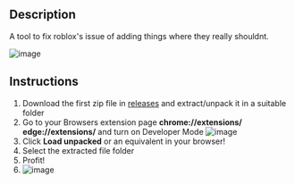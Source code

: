 
## Description
A tool to fix roblox's issue of adding things where they really shouldnt.

![image](https://github.com/hosm100/Remove-Roblox-Recommended/assets/138240259/ceecf9be-47dd-4573-a945-efb822a51f7d)


## Instructions
1. Download the first zip file in [releases](https://github.com/hosm100/Remove-Roblox-Recommended/releases/tag/Release) and extract/unpack it in a suitable folder
2. Go to your Browsers extension page **chrome://extensions/** **edge://extensions/** and turn on Developer Mode
![image](https://github.com/hosm100/Remove-Roblox-Recommended/assets/138240259/c07dc3e5-daba-49b8-b6b1-be41e2421fa5)
3. Click **Load unpacked** or an equivalent in your browser!
4. Select the extracted file folder
5. Profit!
6. ![image](https://github.com/hosm100/Remove-Roblox-Recommended/assets/138240259/d1139a61-2579-48d6-80ca-cc7cf2b6cfb1)
